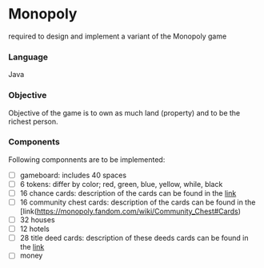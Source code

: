 # Monopoly  
required to design and implement a variant of the Monopoly game  

### Language  
Java
  
### Objective  
Objective of the game is to own as much land (property) and to be the richest person.  

### Components
Following componnents are to be implemented:  
- [ ] gameboard: includes 40 spaces
- [ ] 6 tokens: differ by color; red, green, blue, yellow, while, black
- [ ] 16 chance cards: description of the cards can be found in the [link](https://monopoly.fandom.com/wiki/Chance#Cards)
- [ ] 16 community chest cards: description of the cards can be found in the [link(https://monopoly.fandom.com/wiki/Community_Chest#Cards)
- [ ] 32 houses
- [ ] 12 hotels
- [ ] 28 title deed cards: description of these deeds cards can be found in the [link](https://www.ranker.com/list/all-monopoly-properties/steve-wright)
- [ ] money
